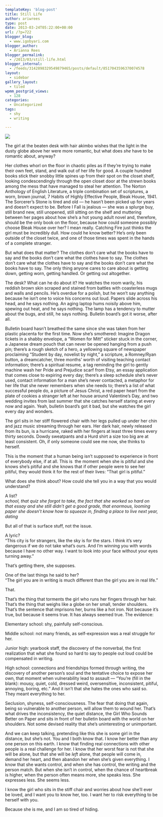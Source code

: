 ```yaml
---
templateKey: 'blog-post'
title: Still Life
author: ariwrees
type: post
date: 2013-03-24T05:22:00+00:00
url: /?p=722
blogger_blog:
  - www.igobyari.com
blogger_author:
  - Arianna Rees
blogger_permalink:
  - /2013/03/still-life.html
blogger_internal:
  - /feeds/3142898329549879465/posts/default/8517043596370074578
layout:
  - sidebar
gallery_layout:
  - tiled
wpmm_postgrid_views:
  - 128
categories:
  - Uncategorized
tags:
  - shy
  - writing

---
```

[![](http://www.igobyari.com/wp-content/uploads/2013/03/images4.jpg)](http://www.igobyari.com/wp-content/uploads/2013/03/images4-1.jpg)

The girl at the beaten desk with hair akimbo wishes that the light in the dusty globe above her were more romantic, but what does _she_ have to be romantic about, anyway?

Her clothes whorl on the floor in chaotic piles as if they’re trying to make their own feet, stand, and walk out of her life for good. A couple hundred books stick their snobby little spines up from their spot on the closet shelf, looking condescendingly through the open closet door at the strewn books among the mess that have managed to steal her attention. The Norton Anthology of English Literature, a triple combination set of scriptures, a worn, brown journal, 7 Habits of Highly Effective People, Bleak House, 1941. The Sorcerer’s Stone is tired and old — he hasn’t been picked up for years and doesn’t expect to be. Before I Fall is jealous — she was a splurge buy, still brand new, still unopened, still sitting on the shelf and muttering between her pages about how she’s a hot young adult novel and, therefore, should be the only book on the floor, because how could someone possibly choose Bleak House over her? I mean really. Catching Fire just thinks the girl must be incredibly dull. How could he know better? He’s only been outside of the closet twice, and one of those times was spent in the hands of a complete stranger.

But what does that matter? The clothes don’t care what the books have to say and the books don’t care what the clothes have to say. The clothes don’t care what the clothes have to say and the books don’t care what the books have to say. The only thing anyone cares to care about is getting down, getting worn, getting handled. Or getting out altogether.

The desk? What can he do about it? He watches the room warily, his reddish brown skin scraped and stained from battles with coasterless mugs and walls and pencils. He’s overdue for a polish, but he won’t say anything because he isn’t one to voice his concerns out loud. Papers slide across his head, and he says nothing. An aging laptop hums noisily above him, spewing out heat, and he says nothing. The lamp has a tendency to mutter about the bugs, and still, he says nothing. Bulletin board’s got it worse, after all.

Bulletin board hasn’t breathed the same since she was taken from her plastic placenta for the first time. Now she’s smothered: Imagine Dragon tickets in a shabby envelope, a “Women for Mitt” sticker stuck in the corner, a Japanese dream pouch that can never be opened hanging from a push pin; there’s a rough sketch of a hero, a yellowing square of newspaper proclaiming “Student by day, novelist by night,” a scripture, a Romney/Ryan button, a dreamcatcher, three months’ worth of visiting teaching contact information; there’s a spiritual resume, a tag reminding the girl to gently machine wash her Pride and Prejudice scarf from Etsy, an essay application that comes close to expiring every day; there’s a sleep schedule she’s never used, contact information for a man she’s never contacted, a metaphor for her life that she never remembers when she needs to; there’s a list of what successful people do, a picture of Jesus Christ, a red paper heart from the plate of cookies a stranger left at her house around Valentine’s Day, and two wedding invites from last summer that she catches herself staring at every now and again. Yeah, bulletin board’s got it bad, but she watches the girl every day and wonders.

The girl sits in her stiff flowered chair with her legs pulled up under her chin and jazz music streaming through her ears. Her dark hair, newly released from its bun, is a hurricane, raked with her fingers at least three times every thirty seconds. Dowdy sweatpants and a Hurd shirt a size too big are at least consistent. Oh, if only someone could see me now, she thinks to herself.

This is the moment that a human being isn’t supposed to experience in front of everybody else, if at all. This is  the moment when she is pitiful and she knows she’s pitiful and she knows that if other people were to see her pitiful, they would think it for the rest of their lives: “That girl is pitiful.”

What does she think about? How could she tell you in a way that you would understand?

A list?  
_school, that quiz she forgot to take, the fact that she worked so hard on that essay and she still didn’t get a good grade, that enormous, looming paper she doesn’t know how to squeeze in, finding a place to live next year, dating_

But all of that is surface stuff, not the issue.

A lyric?  
“This city is for strangers, like the sky is for the stars. I think it’s very dangerous if we do not take what’s ours. And I’m winning you with words because I have no other way. I want to look into your face without your eyes turning away.”

That’s getting there, she supposes.

One of the last things he said to her?  
“The girl you are in writing is much different than the girl you are in real life.”

That.

That’s the thing that torments the girl who runs her fingers through her hair. That’s the thing that weighs like a globe on her small, tender shoulders. That’s the sentence that imprisons her, burns like a hot iron. Not because it’s true, but because it seems true. It has always seemed true. The evidence:

Elementary school: shy, painfully self-conscious.

Middle school: not many friends, as self-expression was a real struggle for her.

Junior high: yearbook staff, the discovery of the nonverbal, the first realization that what she found so hard to say to people out loud could be compensated in writing.

High school: connections and friendships formed through writing, the discovery of another person’s soul and the tentative choice to expose her own, that moment when vulnerability lead to assault — “You’re (fill in the blank): mousy, quiet, cold, dressed weird, oversensitive, inconsistent, pitiful, annoying, boring, etc.” And it isn’t that she hates the ones who said so. They meant everything to her.

Seclusion, shyness, self-consciousness. The fear that doing that again, being so vulnerable to another person, will allow them to wound her. That’s what drives the inconsistency, the quiet distance, the Girl Who Sounds Better on Paper and sits in front of her bulletin board with the world on her shoulders. Not some devised reality that she’s uninteresting or unimportant.

And we can keep talking, pretending like this she is some girl in the distance, but she’s not. You and I both know that. I know her better than any one person on this earth. I know that finding real connections with other people is a real challenge for her. I know that her worst fear is not that she will be alone, but that she will be _left_ alone, that people will come in, demand her heart, and then abandon her when she’s given everything. I know that she wants control, and when she has control, the writing and the person match. But when she isn’t in control, when the chance of heartbreak is higher, when the person often means more, she speaks less. She expresses less. She seems less.

I know the girl who sits in the stiff chair and worries about how she’ll ever be loved, and I want you to know her, too. I want her to risk everything to be herself with you.

Because she is me, and I am so tired of hiding.
